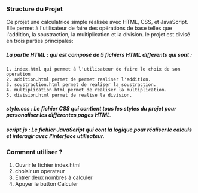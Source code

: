 ### Structure du Projet
Ce projet une calculatrice simple réalisée avec HTML, CSS, et JavaScript.
Elle permet à l'utilisateur de faire des opérations de base telles que l'addition, la soustraction, la multiplication et la division.
le projet est divisé en trois parties principales:

##### La partie HTML : qui est composé de 5 fichiers HTML diffèrents qui sont : 
    1. index.html qui permet à l'utilisateur de faire le choix de son operation
    2. addition.html permet de permet realiser l'addition.
    3. soustraction.html permet de realiser la soustraction.
    4. multiplication.html permet de realiser la multiplication.
    5. division.html permet de realise la division.
##### style.css : Le fichier CSS qui contient tous les styles du projet pour personaliser les diffèrentes pages HTML.
##### script.js : Le fichier JavaScript qui cont la logique pour réaliser le calculs et interagir avec l'interface  utilisateur.

### Comment utiliser ?
1. Ouvrir le fichier index.html
2. choisir un operateur 
3. Entrer deux nombres à calculer
4. Apuyer le button Calculer